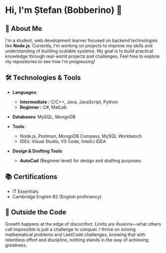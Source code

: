 # Hi, I'm Ștefan (Bobberino) 👋

## 🎯 About Me

I'm a student, web development learner focused on backend technologies like **Node.js**. Currently, I'm working on projects to improve my skills and understanding of building scalable systems.
My goal is to build practical knowledge through real-world projects and challenges. Feel free to explore my repositories to see how I'm progressing!


## 🛠️ Technologies & Tools

- **Languages**:
  - **Intermediate :** C/C++, Java, JavaScript, Python
  - **Beginner  :**  C#, MatLab
- **Databases**: MySQL, MongoDB
- **Tools**: 
  - Node.js, Postman, MongoDB Compass, MySQL Workbench
  - IDEs: Visual Studio, VS Code, IntelliJ IDEA

- **Design & Drafting Tools**
  - **AutoCad** (Beginner level) for design and drafting purposes.

## 📚 Certifications

- IT Essentials
- Cambridge English B2 (English proficiency)

## 🧮 Outside the Code

Growth happens at the edge of discomfort. Limits are illusions—what others call impossible is just a challenge to conquer. I thrive on solving mathematical problems and LeetCode challenges, knowing that with relentless effort and discipline, nothing stands in the way of achieving greatness.

